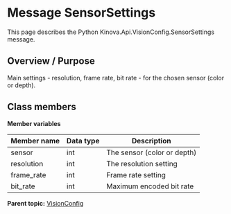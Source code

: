 # Message SensorSettings

This page describes the Python Kinova.Api.VisionConfig.SensorSettings message.

## Overview / Purpose

Main settings - resolution, frame rate, bit rate - for the chosen sensor \(color or depth\).

## Class members

 **Member variables** 

|Member name|Data type|Description|
|-----------|---------|-----------|
|sensor|int|The sensor \(color or depth\)|
|resolution|int|The resolution setting|
|frame\_rate|int|Frame rate setting|
|bit\_rate|int|Maximum encoded bit rate|

**Parent topic:** [VisionConfig](../references/summary_VisionConfig.md)

